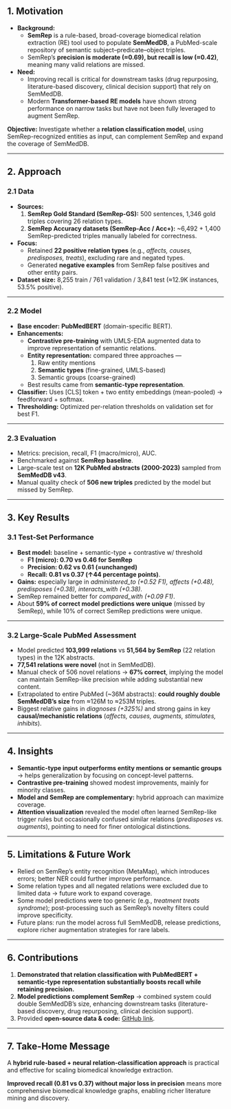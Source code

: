 ## **1. Motivation**

- **Background:**
  - **SemRep** is a rule-based, broad-coverage biomedical relation extraction (RE) tool used to populate **SemMedDB**, a PubMed-scale repository of semantic subject–predicate–object triples.
  - SemRep’s **precision is moderate (≈0.69), but recall is low (≈0.42)**, meaning many valid relations are missed.
- **Need:**
  - Improving recall is critical for downstream tasks (drug repurposing, literature-based discovery, clinical decision support) that rely on SemMedDB.
  - Modern **Transformer-based RE models** have shown strong performance on narrow tasks but have not been fully leveraged to augment SemRep.

**Objective:** Investigate whether a **relation classification model**, using SemRep-recognized entities as input, can complement SemRep and expand the coverage of SemMedDB.

------

## **2. Approach**

### **2.1 Data**

- **Sources:**
  1. **SemRep Gold Standard (SemRep-GS):** 500 sentences, 1,346 gold triples covering 26 relation types.
  2. **SemRep Accuracy datasets (SemRep-Acc / Acc+):** ~6,492 + 1,400 SemRep-predicted triples manually labeled for correctness.
- **Focus:**
  - Retained **22 positive relation types** (e.g., *affects, causes, predisposes, treats*), excluding rare and negated types.
  - Generated **negative examples** from SemRep false positives and other entity pairs.
- **Dataset size:** 8,255 train / 761 validation / 3,841 test (≈12.9K instances, 53.5% positive).

------

### **2.2 Model**

- **Base encoder:** **PubMedBERT** (domain-specific BERT).
- **Enhancements:**
  - **Contrastive pre-training** with UMLS-EDA augmented data to improve representation of semantic relations.
  - **Entity representation:** compared three approaches —
    1. Raw entity mentions
    2. **Semantic types** (fine-grained, UMLS-based)
    3. Semantic groups (coarse-grained)
  - Best results came from **semantic-type representation**.
- **Classifier:** Uses [CLS] token + two entity embeddings (mean-pooled) → feedforward + softmax.
- **Thresholding:** Optimized per-relation thresholds on validation set for best F1.

------

### **2.3 Evaluation**

- Metrics: precision, recall, F1 (macro/micro), AUC.
- Benchmarked against **SemRep baseline**.
- Large-scale test on **12K PubMed abstracts (2000-2023)** sampled from **SemMedDB v43**.
- Manual quality check of **506 new triples** predicted by the model but missed by SemRep.

------

## **3. Key Results**

### **3.1 Test-Set Performance**

- **Best model:** baseline + semantic-type + contrastive w/ threshold
  - **F1 (micro): 0.70 vs 0.46 for SemRep**
  - **Precision: 0.62 vs 0.61 (≈unchanged)**
  - **Recall: 0.81 vs 0.37 (↑44 percentage points)**.
- **Gains:** especially large in *administered_to (+0.52 F1), affects (+0.48), predisposes (+0.38), interacts_with (+0.38)*.
- SemRep remained better for *compared_with (+0.09 F1)*.
- About **59% of correct model predictions were unique** (missed by SemRep), while 10% of correct SemRep predictions were unique.

------

### **3.2 Large-Scale PubMed Assessment**

- Model predicted **103,999 relations** vs **51,564 by SemRep** (22 relation types) in the 12K abstracts.
- **77,541 relations were novel** (not in SemMedDB).
- Manual check of 506 novel relations → **67% correct**, implying the model can maintain SemRep-like precision while adding substantial new content.
- Extrapolated to entire PubMed (~36M abstracts): **could roughly double SemMedDB’s size** from ≈126M to ≈253M triples.
- Biggest relative gains in *diagnoses (+325%)* and strong gains in key **causal/mechanistic relations** (*affects, causes, augments, stimulates, inhibits*).

------

## **4. Insights**

- **Semantic-type input outperforms entity mentions or semantic groups** → helps generalization by focusing on concept-level patterns.
- **Contrastive pre-training** showed modest improvements, mainly for minority classes.
- **Model and SemRep are complementary:** hybrid approach can maximize coverage.
- **Attention visualization** revealed the model often learned SemRep-like trigger rules but occasionally confused similar relations (*predisposes vs. augments*), pointing to need for finer ontological distinctions.

------

## **5. Limitations & Future Work**

- Relied on SemRep’s entity recognition (MetaMap), which introduces errors; better NER could further improve performance.
- Some relation types and all negated relations were excluded due to limited data → future work to expand coverage.
- Some model predictions were too generic (e.g., *treatment treats syndrome*); post-processing such as SemRep’s novelty filters could improve specificity.
- Future plans: run the model across full SemMedDB, release predictions, explore richer augmentation strategies for rare labels.

------

## **6. Contributions**

1. **Demonstrated that relation classification with PubMedBERT + semantic-type representation substantially boosts recall while retaining precision.**
2. **Model predictions complement SemRep** → combined system could double SemMedDB’s size, enhancing downstream tasks (literature-based discovery, drug repurposing, clinical decision support).
3. Provided **open-source data & code:** [GitHub link](https://github.com/Michelle-Mings/SemRep_RelationClassification).

------

## **7. Take-Home Message**

A **hybrid rule-based + neural relation-classification approach** is practical and effective for scaling biomedical knowledge extraction.

**Improved recall (0.81 vs 0.37) without major loss in precision** means more comprehensive biomedical knowledge graphs, enabling richer literature mining and discovery.